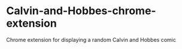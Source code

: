 # Calvin-and-Hobbes-chrome-extension
Chrome extension for displaying a random Calvin and Hobbes comic
